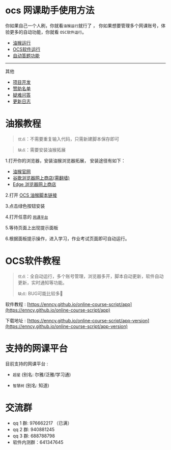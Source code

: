 # ocs 网课助手使用方法

你如果自己一个人刷，你就看`油猴运行`就行了 ， 你如果想要管理多个网课账号，体验更多的自动功能，你就看 `OSC软件运行`。

-   [油猴运行](#油猴教程)
-   [OCS软件运行](#ocs软件教程)
-   [自动答题功能](https://enncy.github.io/online-course-script/answerer-wrappers)

*** 

其他

-   [项目开发](https://enncy.github.io/online-course-script/api)
-   [赞助名单](https://enncy.github.io/online-course-script/sponsors)
-   [疑难问答](https://enncy.github.io/online-course-script/FQA)
-   [更新日志](https://github.com/enncy/online-course-script/blob/3.0/CHANGELOG.md)


# 油猴教程

> `优点`：不需要重复输入代码，只需新建脚本保存即可

> `缺点`：需要安装油猴拓展

1.打开你的浏览器，安装油猴浏览器拓展， 安装途径有如下：

-   [油猴官网](https://www.tampermonkey.net/)
-   [谷歌浏览器网上商店(需翻墙)](https://chrome.google.com/webstore/detail/tampermonkey/dhdgffkkebhmkfjojejmpbldmpobfkfo)
-   [Edge 浏览器网上商店](https://microsoftedge.microsoft.com/addons/detail/tampermonkey/iikmkjmpaadaobahmlepeloendndfphd?hl=zh-CN)

2.打开 [OCS 油猴脚本链接](https://greasyfork.org/zh-CN/scripts/442075-ocs-%E7%BD%91%E8%AF%BE%E5%8A%A9%E6%89%8B)

3.点击绿色按钮安装

4.打开任意的 [`网课平台`](#支持的网课平台) 

5.等待页面上出现提示面板

6.根据面板提示操作，进入学习，作业考试页面即可自动运行。

# OCS软件教程

> `优点`：全自动运行，多个账号管理，浏览器多开，脚本自动更新，软件自动更新，实时通知等功能。
> 
> `缺点`: BUG可能比较多🤣

软件教程 : [https://enncy.github.io/online-course-script/app](https://enncy.github.io/online-course-script/app)

下载地址 : [https://enncy.github.io/online-course-script/app-version](https://enncy.github.io/online-course-script/app-version)
 

# 支持的网课平台

目前支持的网课平台 :

-   `超星` (别名: 尔雅/泛雅/学习通)

-   `智慧树` (别名: 知道)
  

# 交流群

-   qq 1 群: 976662217 （已满）
-   qq 2 群: 940881245
-   qq 3 群: 688788798
-   软件内测群：641347645

